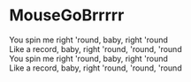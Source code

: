 # MouseGoBrrrrr  

You spin me right 'round, baby, right 'round   
Like a record, baby, right 'round, 'round, 'round  
You spin me right 'round, baby, right 'round  
Like a record, baby, right 'round, 'round, 'round  
